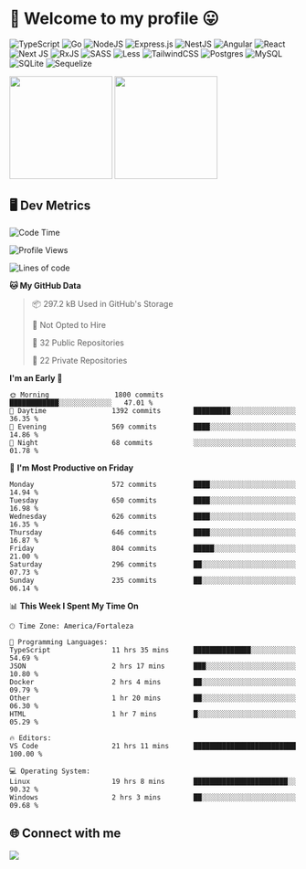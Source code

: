 # 🎉 Welcome to my profile 😛

![TypeScript](https://img.shields.io/badge/typescript-%23007ACC.svg?style=for-the-badge&logo=typescript&logoColor=white)
![Go](https://img.shields.io/badge/go-%2300ADD8.svg?style=for-the-badge&logo=go&logoColor=white)
![NodeJS](https://img.shields.io/badge/node.js-6DA55F?style=for-the-badge&logo=node.js&logoColor=white)
![Express.js](https://img.shields.io/badge/express.js-%23404d59.svg?style=for-the-badge&logo=express&logoColor=%2361DAFB)
![NestJS](https://img.shields.io/badge/nestjs-%23E0234E.svg?style=for-the-badge&logo=nestjs&logoColor=white)
![Angular](https://img.shields.io/badge/angular-%23DD0031.svg?style=for-the-badge&logo=angular&logoColor=white)
![React](https://img.shields.io/badge/react-%2320232a.svg?style=for-the-badge&logo=react&logoColor=%2361DAFB)
![Next JS](https://img.shields.io/badge/Next-black?style=for-the-badge&logo=next.js&logoColor=white)
![RxJS](https://img.shields.io/badge/rxjs-%23B7178C.svg?style=for-the-badge&logo=reactivex&logoColor=white)
![SASS](https://img.shields.io/badge/SASS-hotpink.svg?style=for-the-badge&logo=SASS&logoColor=white)
![Less](https://img.shields.io/badge/less-2B4C80?style=for-the-badge&logo=less&logoColor=white)
![TailwindCSS](https://img.shields.io/badge/tailwindcss-%2338B2AC.svg?style=for-the-badge&logo=tailwind-css&logoColor=white)
![Postgres](https://img.shields.io/badge/postgres-%23316192.svg?style=for-the-badge&logo=postgresql&logoColor=white)
![MySQL](https://img.shields.io/badge/mysql-4479A1.svg?style=for-the-badge&logo=mysql&logoColor=white)
![SQLite](https://img.shields.io/badge/sqlite-%2307405e.svg?style=for-the-badge&logo=sqlite&logoColor=white)
![Sequelize](https://img.shields.io/badge/Sequelize-52B0E7?style=for-the-badge&logo=Sequelize&logoColor=white)

<div>
  <img height="180em" src="https://github-readme-stats.vercel.app/api?username=VinicciusSantos&include_all_commits=true&count_private=true&theme=github_dark"/>
  <img height="180em" src="https://github-readme-stats.vercel.app/api/top-langs/?username=VinicciusSantos&langs_count=6&layout=compact&include_all_commits=true&count_private=true&theme=github_dark"/>
</div>

## 🖥️ Dev Metrics

<!--START_SECTION:waka-->
![Code Time](http://img.shields.io/badge/Code%20Time-2%2C082%20hrs%2032%20mins-blue)

![Profile Views](http://img.shields.io/badge/Profile%20Views-0-blue)

![Lines of code](https://img.shields.io/badge/From%20Hello%20World%20I%27ve%20Written-5.5%20million%20lines%20of%20code-blue)

**🐱 My GitHub Data** 

> 📦 297.2 kB Used in GitHub's Storage 
 > 
> 🚫 Not Opted to Hire
 > 
> 📜 32 Public Repositories 
 > 
> 🔑 22 Private Repositories 
 > 
**I'm an Early 🐤** 

```text
🌞 Morning                1800 commits        ████████████░░░░░░░░░░░░░   47.01 % 
🌆 Daytime                1392 commits        █████████░░░░░░░░░░░░░░░░   36.35 % 
🌃 Evening                569 commits         ████░░░░░░░░░░░░░░░░░░░░░   14.86 % 
🌙 Night                  68 commits          ░░░░░░░░░░░░░░░░░░░░░░░░░   01.78 % 
```
📅 **I'm Most Productive on Friday** 

```text
Monday                   572 commits         ████░░░░░░░░░░░░░░░░░░░░░   14.94 % 
Tuesday                  650 commits         ████░░░░░░░░░░░░░░░░░░░░░   16.98 % 
Wednesday                626 commits         ████░░░░░░░░░░░░░░░░░░░░░   16.35 % 
Thursday                 646 commits         ████░░░░░░░░░░░░░░░░░░░░░   16.87 % 
Friday                   804 commits         █████░░░░░░░░░░░░░░░░░░░░   21.00 % 
Saturday                 296 commits         ██░░░░░░░░░░░░░░░░░░░░░░░   07.73 % 
Sunday                   235 commits         ██░░░░░░░░░░░░░░░░░░░░░░░   06.14 % 
```


📊 **This Week I Spent My Time On** 

```text
🕑︎ Time Zone: America/Fortaleza

💬 Programming Languages: 
TypeScript               11 hrs 35 mins      ██████████████░░░░░░░░░░░   54.69 % 
JSON                     2 hrs 17 mins       ███░░░░░░░░░░░░░░░░░░░░░░   10.80 % 
Docker                   2 hrs 4 mins        ██░░░░░░░░░░░░░░░░░░░░░░░   09.79 % 
Other                    1 hr 20 mins        ██░░░░░░░░░░░░░░░░░░░░░░░   06.30 % 
HTML                     1 hr 7 mins         █░░░░░░░░░░░░░░░░░░░░░░░░   05.29 % 

🔥 Editors: 
VS Code                  21 hrs 11 mins      █████████████████████████   100.00 % 

💻 Operating System: 
Linux                    19 hrs 8 mins       ███████████████████████░░   90.32 % 
Windows                  2 hrs 3 mins        ██░░░░░░░░░░░░░░░░░░░░░░░   09.68 % 
```


<!--END_SECTION:waka-->

## 🌐 Connect with me

<a href="https://www.linkedin.com/in/vinicius-guedes-b817aa223/"><img src="https://img.shields.io/badge/LinkedIn-0077B5?style=for-the-badge&logo=linkedin&logoColor=white"/></a>

